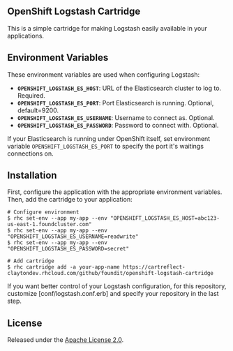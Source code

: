 ## OpenShift Logstash Cartridge

This is a simple cartridge for making Logstash easily available in your applications.


## Environment Variables

These environment variables are used when configuring Logstash:

 * **`OPENSHIFT_LOGSTASH_ES_HOST`**: URL of the Elasticsearch cluster to log to. Required.
 * **`OPENSHIFT_LOGSTASH_ES_PORT`**: Port Elasticsearch is running. Optional, default=9200.
 * **`OPENSHIFT_LOGSTASH_ES_USERNAME`**: Username to connect as. Optional.
 * **`OPENSHIFT_LOGSTASH_ES_PASSWORD`**: Password to connect with. Optional.

If your Elasticsearch is running under OpenShift itself, set environment variable `OPENSHIFT_LOGSTASH_ES_PORT` to specify the port it's waitings connections on.

## Installation

First, configure the application with the appropriate environment variables. Then, add the cartridge to your application:

    # Configure environment
    $ rhc set-env --app my-app --env "OPENSHIFT_LOGSTASH_ES_HOST=abc123-us-east-1.foundcluster.com"
    $ rhc set-env --app my-app --env "OPENSHIFT_LOGSTASH_ES_USERNAME=readwrite"
    $ rhc set-env --app my-app --env "OPENSHIFT_LOGSTASH_ES_PASSWORD=secret"

    # Add cartridge
    $ rhc cartridge add -a your-app-name https://cartreflect-claytondev.rhcloud.com/github/foundit/openshift-logstash-cartridge

If you want better control of your Logstash configuration, for this repository, customize [conf/logstash.conf.erb] and specify your repository in the last step.


## License

Released under the [Apache License 2.0](http://www.apache.org/licenses/LICENSE-2.0.html).